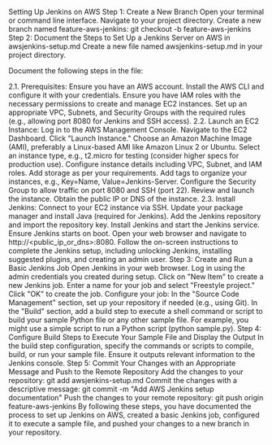 Setting Up Jenkins on AWS
Step 1: Create a New Branch
Open your terminal or command line interface.
Navigate to your project directory.
Create a new branch named feature-aws-jenkins:
git checkout -b feature-aws-jenkins
Step 2: Document the Steps to Set Up a Jenkins Server on AWS in awsjenkins-setup.md
Create a new file named awsjenkins-setup.md in your project directory.

Document the following steps in the file:

2.1. Prerequisites:
Ensure you have an AWS account.
Install the AWS CLI and configure it with your credentials.
Ensure you have IAM roles with the necessary permissions to create and manage EC2 instances.
Set up an appropriate VPC, Subnets, and Security Groups with the required rules (e.g., allowing port 8080 for Jenkins and SSH access).
2.2. Launch an EC2 Instance:
Log in to the AWS Management Console.
Navigate to the EC2 Dashboard.
Click "Launch Instance."
Choose an Amazon Machine Image (AMI), preferably a Linux-based AMI like Amazon Linux 2 or Ubuntu.
Select an instance type, e.g., t2.micro for testing (consider higher specs for production use).
Configure instance details including VPC, Subnet, and IAM roles.
Add storage as per your requirements.
Add tags to organize your instances, e.g., Key=Name, Value=Jenkins-Server.
Configure the Security Group to allow traffic on port 8080 and SSH (port 22).
Review and launch the instance.
Obtain the public IP or DNS of the instance.
2.3. Install Jenkins:
Connect to your EC2 instance via SSH.
Update your package manager and install Java (required for Jenkins).
Add the Jenkins repository and import the repository key.
Install Jenkins and start the Jenkins service.
Ensure Jenkins starts on boot.
Open your web browser and navigate to http://<public_ip_or_dns>:8080.
Follow the on-screen instructions to complete the Jenkins setup, including unlocking Jenkins, installing suggested plugins, and creating an admin user.
Step 3: Create and Run a Basic Jenkins Job
Open Jenkins in your web browser.
Log in using the admin credentials you created during setup.
Click on "New Item" to create a new Jenkins job.
Enter a name for your job and select "Freestyle project."
Click "OK" to create the job.
Configure your job:
In the "Source Code Management" section, set up your repository if needed (e.g., using Git).
In the "Build" section, add a build step to execute a shell command or script to build your sample Python file or any other sample file. For example, you might use a simple script to run a Python script (python sample.py).
Step 4: Configure Build Steps to Execute Your Sample File and Display the Output
In the build step configuration, specify the commands or scripts to compile, build, or run your sample file.
Ensure it outputs relevant information to the Jenkins console.
Step 5: Commit Your Changes with an Appropriate Message and Push to the Remote Repository
Add the changes to your repository:
git add awsjenkins-setup.md
Commit the changes with a descriptive message:
git commit -m "Add AWS Jenkins setup documentation"
Push the changes to your remote repository:
git push origin feature-aws-jenkins
By following these steps, you have documented the process to set up Jenkins on AWS, created a basic Jenkins job, configured it to execute a sample file, and pushed your changes to a new branch in your repository.